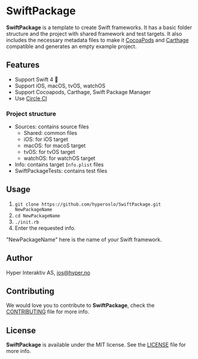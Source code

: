 # SwiftPackage

**SwiftPackage** is a template to create Swift frameworks. It has a basic
folder structure and the project with shared framework and test targets. It also includes the necessary metadata files to make it
[CocoaPods](http://cocoapods.org) and [Carthage](https://github.com/Carthage/Carthage)
compatible and generates an empty example project.

## Features

- Support Swift 4 🎉
- Support iOS, macOS, tvOS, watchOS
- Support Cocoapods, Carthage, Swift Package Manager
- Use [Circle CI](https://circleci.com/)

### Project structure

- Sources: contains source files
	- Shared: common files
	- iOS: for iOS target
	- macOS: for macoS target
	- tvOS: for tvOS target
	- watchOS: for watchOS target
- Info: contains target `Info.plist` files
- SwiftPackageTests: contains test files

## Usage

1. `git clone https://github.com/hyperoslo/SwiftPackage.git NewPackageName`
2. `cd NewPackageName`
3. `./init.rb`
4. Enter the requested info.

"NewPackageName" here is the name of your Swift framework.

## Author

Hyper Interaktiv AS, ios@hyper.no

## Contributing

We would love you to contribute to **SwiftPackage**, check the [CONTRIBUTING](https://github.com/hyperoslo/SwiftPackage/blob/master/CONTRIBUTING.md) file for more info.

## License

**SwiftPackage** is available under the MIT license. See the [LICENSE](https://github.com/hyperoslo/SwiftPackage/blob/master/LICENSE.md) file for more info.
